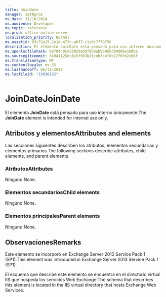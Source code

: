 ```yaml
---
title: JoinDate
manager: sethgros
ms.date: 11/16/2014
ms.audience: Developer
ms.topic: reference
ms.prod: office-online-server
localization_priority: Normal
ms.assetid: 93c72a15-2e1d-473c-a6f7-c1c8c7f78758
description: El elemento JoinDate está pensado para uso interno únicamente.
ms.openlocfilehash: b9784c0ce56950ebdfdd9ab9695bdd4d06e1b0be
ms.sourcegitcommit: 34041125dc8c5f993b21cebfc4f8b72f0fd2cb6f
ms.translationtype: MT
ms.contentlocale: es-ES
ms.lasthandoff: 06/11/2018
ms.locfileid: "19836182"
---
```

# <a name="joindate"></a><span data-ttu-id="8afa0-103">JoinDate</span><span class="sxs-lookup"><span data-stu-id="8afa0-103">JoinDate</span></span>

<span data-ttu-id="8afa0-104">El elemento **JoinDate** está pensado para uso interno únicamente.</span><span class="sxs-lookup"><span data-stu-id="8afa0-104">The **JoinDate** element is intended for internal use only.</span></span> 

## <a name="attributes-and-elements"></a><span data-ttu-id="8afa0-105">Atributos y elementos</span><span class="sxs-lookup"><span data-stu-id="8afa0-105">Attributes and elements</span></span>

<span data-ttu-id="8afa0-106">Las secciones siguientes describen los atributos, elementos secundarios y elementos primarios.</span><span class="sxs-lookup"><span data-stu-id="8afa0-106">The following sections describe attributes, child elements, and parent elements.</span></span>
  
### <a name="attributes"></a><span data-ttu-id="8afa0-107">Atributos</span><span class="sxs-lookup"><span data-stu-id="8afa0-107">Attributes</span></span>

<span data-ttu-id="8afa0-108">Ninguno.</span><span class="sxs-lookup"><span data-stu-id="8afa0-108">None.</span></span>
  
### <a name="child-elements"></a><span data-ttu-id="8afa0-109">Elementos secundarios</span><span class="sxs-lookup"><span data-stu-id="8afa0-109">Child elements</span></span>

<span data-ttu-id="8afa0-110">Ninguno.</span><span class="sxs-lookup"><span data-stu-id="8afa0-110">None.</span></span>
  
### <a name="parent-elements"></a><span data-ttu-id="8afa0-111">Elementos principales</span><span class="sxs-lookup"><span data-stu-id="8afa0-111">Parent elements</span></span>

<span data-ttu-id="8afa0-112">Ninguno.</span><span class="sxs-lookup"><span data-stu-id="8afa0-112">None.</span></span>
  
## <a name="remarks"></a><span data-ttu-id="8afa0-113">Observaciones</span><span class="sxs-lookup"><span data-stu-id="8afa0-113">Remarks</span></span>

<span data-ttu-id="8afa0-114">Este elemento se incorporó en Exchange Server 2013 Service Pack 1 (SP1).</span><span class="sxs-lookup"><span data-stu-id="8afa0-114">This element was introduced in Exchange Server 2013 Service Pack 1 (SP1).</span></span>
  
<span data-ttu-id="8afa0-115">El esquema que describe este elemento se encuentra en el directorio virtual IIS que hospeda los servicios Web Exchange.</span><span class="sxs-lookup"><span data-stu-id="8afa0-115">The schema that describes this element is located in the IIS virtual directory that hosts Exchange Web Services.</span></span>
  

